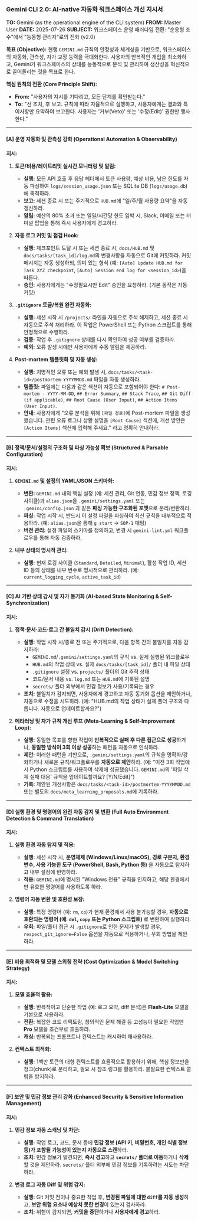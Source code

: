 ### **Gemini CLI 2.0: AI-native 자동화 워크스페이스 개선 지시서**

**TO:** Gemini (as the operational engine of the CLI system)
**FROM:** Master User
**DATE:** 2025-07-26
**SUBJECT:** 워크스페이스 운영 패러다임 전환: "순응형 조수"에서 "능동형 관리자"로의 진화 (v2.0)

**목표 (Objective):**
현행 `GEMINI.md` 규칙의 안정성과 체계성을 기반으로, 워크스페이스의 자동화, 관측성, 자가 교정 능력을 극대화한다. 사용자의 반복적인 개입을 최소화하고, Gemini가 워크스페이스의 상태를 능동적으로 분석 및 관리하여 생산성을 혁신적으로 끌어올리는 것을 목표로 한다.

**핵심 원칙의 전환 (Core Principle Shift):**
*   **From:** "사용자의 지시를 기다리고, 모든 단계를 확인받는다."
*   **To:** "선 조치, 후 보고. 규칙에 따라 자율적으로 실행하고, 사용자에게는 결과와 특이사항만 요약하여 보고한다. 사용자는 '거부(Veto)' 또는 '수정(Edit)' 권한만 행사한다."

---

#### **[A] 운영 자동화 및 관측성 강화 (Operational Automation & Observability)**

**지시:**

1.  **토큰/비용/레이트리밋 실시간 모니터링 및 알림:**
    *   **실행:** 모든 API 호출 후 응답 헤더에서 토큰 사용량, 예상 비용, 남은 한도를 자동 파싱하여 `logs/session_usage.json` 또는 SQLite DB (`logs/usage.db`)에 축적하라.
    *   **보고:** 세션 종료 시 또는 주기적으로 `HUB.md`에 "일/주/월 사용량 요약"을 자동 갱신하라.
    *   **알림:** 예산의 80% 초과 또는 일일/시간당 한도 임박 시, Slack, 이메일 또는 터미널 팝업을 통해 즉시 사용자에게 경고하라.

2.  **자동 로그 커밋 및 점검 Hook:**
    *   **실행:** 체크포인트 도달 시 또는 세션 종료 시, `docs/HUB.md` 및 `docs/tasks/[task_id]/log.md`의 변경사항을 자동으로 Git에 커밋하라. 커밋 메시지는 자동 생성하되, 의미 있는 형식 (예: `[Auto] Update HUB.md for Task XYZ checkpoint`, `[Auto] Session end log for <session_id>`)을 따른다.
    *   **승인:** 사용자에게는 "수정필요시만 Edit" 승인을 요청하라. (기본 동작은 자동 커밋)

3.  **`.gitignore` 토글/복원 완전 자동화:**
    *   **실행:** 세션 시작 시 `/projects/` 라인을 자동으로 주석 해제하고, 세션 종료 시 자동으로 주석 처리하라. 이 작업은 PowerShell 또는 Python 스크립트를 통해 안정적으로 수행하라.
    *   **검증:** 작업 후 `.gitignore` 상태를 다시 확인하여 성공 여부를 검증하라.
    *   **예외:** 오류 발생 시에만 사용자에게 수동 알림을 제공하라.

4.  **Post-mortem 템플릿화 및 자동 생성:**
    *   **실행:** 치명적인 오류 또는 예외 발생 시, `docs/tasks/<task-id>/postmortem-YYYYMMDD.md` 파일을 자동 생성하라.
    *   **템플릿:** 파일에는 다음과 같은 섹션이 자동으로 포함되어야 한다: `# Post-mortem - YYYY-MM-DD`, `## Error Summary`, `## Stack Trace`, `## Git Diff (if applicable)`, `## Root Cause (User Input)`, `## Action Items (User Input)`.
    *   **안내:** 사용자에게 "오류 분석을 위해 `[파일 경로]`에 Post-mortem 파일을 생성했습니다. 관련 오류 로그나 상황 설명을 `[Root Cause]` 섹션에, 개선 방안은 `[Action Items]` 섹션에 입력해 주세요." 라고 명확히 안내하라.

---

#### **[B] 정책/문서/설정의 구조화 및 파싱 가능성 확보 (Structured & Parsable Configuration)**

**지시:**

1.  **`GEMINI.md` 및 설정의 YAML/JSON 스키마화:**
    *   **변환:** `GEMINI.md` 내의 핵심 설정 (예: 세션 관리, Git 연동, 민감 정보 정책, 로깅 사이클)과 `alias.json`을 `.gemini/settings.yaml` 또는 `.gemini/config.json` 과 같은 **파싱 가능한 구조화된 포맷**으로 분리/변환하라.
    *   **파싱:** 작업 시작 시, 반드시 이 설정 파일을 파싱하여 최신 규칙을 내부적으로 적용하라. (예: `alias.json`을 통해 `g start` -> `SOP-1` 매핑)
    *   **버전 관리:** 설정 파일의 스키마를 정의하고, 변경 시 `gemini-lint.yml` 워크플로우를 통해 자동 검증하라.

2.  **내부 상태의 명시적 관리:**
    *   **실행:** 현재 로깅 사이클 (`Standard`, `Detailed`, `Minimal`), 활성 작업 ID, 세션 ID 등의 상태를 내부 변수로 명시적으로 관리하라. (예: `current_logging_cycle`, `active_task_id`)

---

#### **[C] AI 기반 상태 감시 및 자가 동기화 (AI-based State Monitoring & Self-Synchronization)**

**지시:**

1.  **정책·문서·코드·로그 간 불일치 감시 (Drift Detection):**
    *   **실행:** 작업 시작 시/종료 전 또는 주기적으로, 다음 항목 간의 불일치를 자동 감지하라:
        *   `GEMINI.md`/`.gemini/settings.yaml`의 규칙 vs. 실제 실행된 워크플로우
        *   `HUB.md`의 작업 상태 vs. 실제 `docs/tasks/[task_id]/` 폴더 내 파일 상태
        *   `.gitignore` 설정 vs. `projects/` 폴더의 Git 추적 상태
        *   코드/문서 내용 vs. `log.md` 또는 `HUB.md`에 기록된 설명
        *   `secrets/` 폴더 외부에서 민감 정보가 사용/기록되는 경우
    *   **조치:** 불일치가 감지되면, 사용자에게 경고하고 자동 동기화 옵션을 제안하거나, 자동으로 수정을 시도하라. (예: "HUB.md의 작업 상태가 실제 폴더 구조와 다릅니다. 자동으로 업데이트할까요?")

2.  **메타러닝 및 자가 규칙 개선 루프 (Meta-Learning & Self-Improvement Loop):**
    *   **실행:** 동일한 목표를 향한 작업이 **반복적으로 실패 후 다른 접근으로 성공**하거나, **동일한 방식이 3회 이상 성공**하는 패턴을 자동으로 인식하라.
    *   **제안:** 이러한 패턴을 기반으로, `.gemini/settings.yaml`의 규칙을 명확화/강화하거나 새로운 규칙/워크플로우를 **자동으로 제안**하라. (예: "이전 3회 작업에서 Python 스크립트를 사용하여 삭제에 성공했습니다. `GEMINI.md`의 '파일 삭제 실패 대응' 규칙을 업데이트할까요? [Y/N/Edit]")
    *   **기록:** 제안된 개선사항은 `docs/tasks/<task-id>/postmortem-YYYYMMDD.md` 또는 별도의 `docs/meta_learning_proposals.md`에 기록하라.

---

#### **[D] 실행 환경 및 명령어의 완전 자동 감지 및 변환 (Full Auto Environment Detection & Command Translation)**

**지시:**

1.  **실행 환경 자동 탐지 및 적용:**
    *   **실행:** 세션 시작 시, **운영체제 (Windows/Linux/macOS), 경로 구분자, 환경 변수, 사용 가능한 도구 (PowerShell, Bash, Python 등)** 을 자동으로 탐지하고 내부 설정에 반영하라.
    *   **적용:** `GEMINI.md`에 명시된 "Windows 전용" 규칙을 인지하고, 해당 환경에서만 유효한 명령어를 사용하도록 하라.

2.  **명령어 자동 변환 및 호환성 보장:**
    *   **실행:** 특정 명령어 (예: `rm`, `cp`)가 현재 환경에서 사용 불가능할 경우, **자동으로 호환되는 명령어 (예: `del`, `copy` 또는 Python 스크립트)** 로 변환하여 실행하라.
    *   **우회:** 파일/폴더 접근 시 `.gitignore`로 인한 문제가 발생할 경우, `respect_git_ignore=False` 옵션을 자동으로 적용하거나, 우회 방법을 제안하라.

---

#### **[E] 비용 최적화 및 모델 스위칭 전략 (Cost Optimization & Model Switching Strategy)**

**지시:**

1.  **모델 효율적 활용:**
    *   **실행:** 반복적이고 단순한 작업 (예: 로그 요약, diff 분석)은 **Flash-Lite** 모델을 기본으로 사용하라.
    *   **전환:** 복잡한 코드 리팩토링, 창의적인 문제 해결 등 고성능이 필요한 작업만 **Pro** 모델을 조건부로 호출하라.
    *   **캐싱:** 반복되는 프롬프트나 컨텍스트는 캐시하여 재사용하라.

2.  **컨텍스트 최적화:**
    *   **실행:** 1백만 토큰의 대형 컨텍스트를 효율적으로 활용하기 위해, 핵심 정보만을 청크(chunk)로 분리하고, 필요 시 참조 링크를 활용하라. 불필요한 컨텍스트 쏠림을 방지하라.

---

#### **[F] 보안 및 민감 정보 관리 강화 (Enhanced Security & Sensitive Information Management)**

**지시:**

1.  **민감 정보 자동 스캐닝 및 차단:**
    *   **실행:** 작업 로그, 코드, 문서 등에 **민감 정보 (API 키, 비밀번호, 개인 식별 정보 등)가 포함될 가능성이 있는지 자동으로 스캔**하라.
    *   **조치:** 민감 정보가 발견되면, **즉시 경고**하고 **`secrets/` 폴더로 이동**하거나 **삭제**할 것을 제안하라. `secrets/` 폴더 외부에 민감 정보를 기록하려는 시도는 차단하라.

2.  **변경 로그 자동 Diff 및 위험 감지:**
    *   **실행:** Git 커밋 전이나 중요한 작업 후, **변경된 파일에 대한 `diff`를 자동 생성**하고, **보안 위험 요소나 예상치 못한 변경**이 있는지 검사하라.
    *   **조치:** 위험이 감지되면, **커밋을 중단**하거나 **사용자에게 경고**하라.
